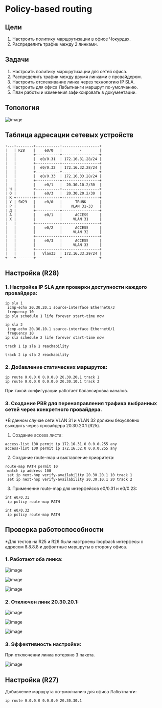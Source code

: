 # Policy-based routing
## Цели
1. Настроить политику маршрутизации в офисе Чокурдах.  
2. Распределить трафик между 2 линками.  

## Задачи 
1. Настроить политику маршрутизации для сетей офиса.  
2. Распределить трафик между двумя линками с провайдером.  
3. Настроить отслеживание линка через технологию IP SLA.  
4. Настроить для офиса Лабытнанги маршрут по-умолчанию.  
5. План работы и изменения зафиксировать в документации.

## Топология

![image](https://github.com/a-trubin/OTUS-Network-engineer/assets/130133180/fcc06ee8-7d75-486c-b6e0-79f16ee22fcd)

## Таблица адресации сетевых устройств
```
+---+--------+-----------+-----------------+
|   | R28    |    e0/0   |        -        |
|   |        +-----------+-----------------+
|   |        |  e0/0.31  | 172.16.31.28/24 |
|   |        +-----------+-----------------+
|   |        |  e0/0.32  | 172.16.32.28/24 |
|   |        +-----------+-----------------+
|   |        |  e0/0.33  | 172.16.33.28/24 |
|   |        +-----------+-----------------+
|   |        |    e0/1   |  20.30.10.2/30  |
| Ч |        +-----------+-----------------+
| О |        |    e0/3   |  20.30.20.2/30  |
| К +--------+-----------+-----------------+
| У | SW29   |    e0/0   |      TRUNK      |
| Р |        |           |    VLAN 31-33   |
| Д |        +-----------+-----------------+
| А |        |    e0/1   |      ACCESS     |
| Х |        |           |     VLAN 31     |
|   |        +-----------+-----------------+
|   |        |    e0/2   |      ACCESS     |
|   |        |           |     VLAN 32     |
|   |        +-----------+-----------------+
|   |        |    e0/3   |      ACCESS     |
|   |        |           |     VLAN 33     |
|   |        +-----------+-----------------+
|   |        |   Vlan33  | 172.16.33.29/24 |
+---+--------+-----------+-----------------+
```
## Настройка (R28)

### 1. Настройка IP SLA для проверки доступности каждого провайдера:  

```
ip sla 1
 icmp-echo 20.30.20.1 source-interface Ethernet0/3
 frequency 10
ip sla schedule 1 life forever start-time now

ip sla 2
 icmp-echo 20.30.10.1 source-interface Ethernet0/1
 frequency 10
ip sla schedule 2 life forever start-time now

track 1 ip sla 1 reachability

track 2 ip sla 2 reachability

```
### 2. Добавление статических маршрутов:

```
ip route 0.0.0.0 0.0.0.0 20.30.20.1 track 1
ip route 0.0.0.0 0.0.0.0 20.30.10.1 track 2
```

При такой конфигурации работает балансировка каналов.

### 3. Создание PBR для перенаправления трафика выбранных сетей через конкретного провайдера.  

*В данном случае сети VLAN 31 и VLAN 32 должны безусловно выходить через провайдера 20.30.20.1 (R25).

1) Создание access листа:  

```
access-list 100 permit ip 172.16.31.0 0.0.0.255 any
access-list 100 permit ip 172.16.32.0 0.0.0.255 any
```
2) Создание route-map и выставление приоритета:

```
route-map PATH permit 10
 match ip address 100
 set ip next-hop verify-availability 20.30.20.1 10 track 1
 set ip next-hop verify-availability 20.30.10.1 20 track 2
```
3) Применение route-map для интерфейсов e0/0.31 и e0/0.23:  

```
int e0/0.31
 ip policy route-map PATH

int e0/0.32
 ip policy route-map PATH
```

## Проверка работоспособности

*Для тестов на R25 и R26 были настроены loopback интерфесы с адресом 8.8.8.8 и дефолтные маршруты в сторону офиса.

### 1. Работают оба линка:  

![image](https://github.com/a-trubin/OTUS-Network-engineer/assets/130133180/c33e57ea-ace7-4b9c-8fc7-7fcbdd09e228)

![image](https://github.com/a-trubin/OTUS-Network-engineer/assets/130133180/a9a273b9-72b7-4d17-b003-e24b454b45f6)

![image](https://github.com/a-trubin/OTUS-Network-engineer/assets/130133180/4f3421bd-c2c5-40b7-bbd2-2e797dcafcbc)

### 2. Отключен линк 20.30.20.1:

![image](https://github.com/a-trubin/OTUS-Network-engineer/assets/130133180/cea48721-8e34-45bc-8acf-634403bc656f)

![image](https://github.com/a-trubin/OTUS-Network-engineer/assets/130133180/3dbb273b-b37b-48ee-b3f8-db16d71fff5a)

![image](https://github.com/a-trubin/OTUS-Network-engineer/assets/130133180/928704fd-1fab-4a3c-bd82-c56e40b09876)

### 3. Эффективность настройки:
  
При отключении линка потеряно 3 пакета.

![image](https://github.com/a-trubin/OTUS-Network-engineer/assets/130133180/81e450ca-f165-4d25-b74a-df8f1b50b768)

## Настройка (R27)

Добавление маршрута по-умолчанию для офиса Лабытнанги:

```
ip route 0.0.0.0 0.0.0.0 20.30.30.1
```
